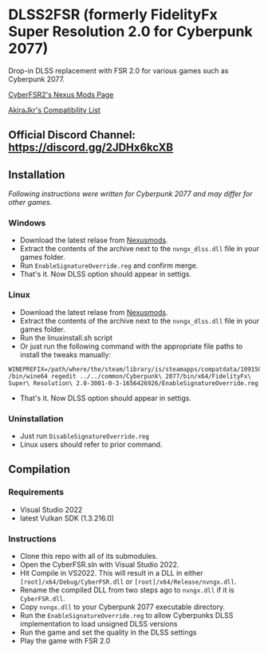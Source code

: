 # DLSS2FSR (formerly FidelityFx Super Resolution 2.0 for Cyberpunk 2077)
Drop-in DLSS replacement with FSR 2.0 for various games such as Cyberpunk 2077.

[CyberFSR2's Nexus Mods Page](https://www.nexusmods.com/cyberpunk2077/mods/3001/)

[AkiraJkr's Compatibility List](https://docs.google.com/spreadsheets/d/1XyIoSqo6JQxrpdS9l5l_nZUPvFo1kUaU_Uc2DzsFlQw/edit?usp=sharing)

## Official Discord Channel: https://discord.gg/2JDHx6kcXB

## Installation
*Following instructions were written for Cyberpunk 2077 and may differ for other games.*
### Windows 
* Download the latest relase from [Nexusmods](https://www.nexusmods.com/cyberpunk2077/mods/3001?tab=files).
* Extract the contents of the archive next to the `nvngx_dlss.dll` file in your games folder.
* Run `EnableSignatureOverride.reg` and confirm merge.
* That's it. Now DLSS option should appear in settigs.

### Linux
* Download the latest relase from [Nexusmods](https://www.nexusmods.com/cyberpunk2077/mods/3001?tab=files).
* Extract the contents of the archive next to the `nvngx_dlss.dll` file in your games folder.
* Run the linuxinstall.sh script
* Or just run the following command with the appropriate file paths to install the tweaks manually:
```
WINEPREFIX=/path/where/the/steam/library/is/steamapps/compatdata/1091500/pfx /bin/wine64 regedit ../../common/Cyberpunk\ 2077/bin/x64/FidelityFx\ Super\ Resolution\ 2.0-3001-0-3-1656426926/EnableSignatureOverride.reg
```
* That's it. Now DLSS option should appear in settigs.

### Uninstallation
* Just run `DisableSignatureOverride.reg`
* Linux users should refer to prior command.

## Compilation

### Requirements
* Visual Studio 2022
* latest Vulkan SDK (1.3.216.0)

### Instructions
* Clone this repo with all of its submodules.
* Open the CyberFSR.sln with Visual Studio 2022.
* Hit Compile in VS2022. This will result in a DLL in either `[root]/x64/Debug/CyberFSR.dll` or `[root]/x64/Release/nvngx.dll`.
* Rename the compiled DLL from two steps ago to `nvngx.dll` if it is `CyberFSR.dll`.
* Copy `nvngx.dll` to your Cyberpunk 2077 executable directory.
* Run the `EnableSignatureOverride.reg` to allow Cyberpunks DLSS implementation to load unsigned DLSS versions
* Run the game and set the quality in the DLSS settings
* Play the game with FSR 2.0
